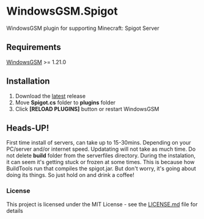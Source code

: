 # WindowsGSM.Spigot
WindowsGSM plugin for supporting Minecraft: Spigot Server

## Requirements
[WindowsGSM](https://github.com/WindowsGSM/WindowsGSM) >= 1.21.0

## Installation
1. Download the [latest](https://github.com/1stian/WindowsGSM.Spigot/releases/latest) release
1. Move **Spigot.cs** folder to **plugins** folder
1. Click **[RELOAD PLUGINS]** button or restart WindowsGSM

## Heads-UP!
First time install of servers, can take up to 15-30mins. Depending on your PC/server and/or internet speed.
Updatating will not take as much time. Do not delete **build** folder from the serverfiles directory. During the instalation, it can seem it's getting stuck or frozen at some times. This is because how BuildTools run that compiles the spigot.jar. But don't worry, it's going about doing its things. So just hold on and drink a coffee!

### License
This project is licensed under the MIT License - see the [LICENSE.md](https://github.com/BattlefieldDuck/WindowsGSM.Spigot/blob/master/LICENSE) file for details
